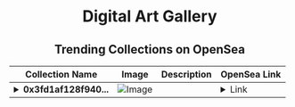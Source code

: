 <div align="center">

# Digital Art Gallery

## Trending Collections on OpenSea

| Collection Name                       | Image                                                                                     | Description                       | OpenSea Link                                                                                          |
|---------------------------------------|-------------------------------------------------------------------------------------------|-----------------------------------|--------------------------------------------------------------------------------------------------------|
| **<details><summary>0x3fd1af128f940...</summary>0x3fd1af128f940e56c46dc28827312e9426f05263</details>** | ![Image](https://i2.seadn.io/optimism/0x92b597b3406e72420b29d9f1d4fc07d0f61da0e0/cd48b9c80f065878c35ba9992a028f/08cd48b9c80f065878c35ba9992a028f.gif?w=200&auto=format) |  | <details><summary>Link</summary>[0x3fd1af128f940e56c46dc28827312e9426f05263](https://opensea.io/collection/0x3fd1af128f940e56c46dc28827312e9426f05263)</details> |

</div>